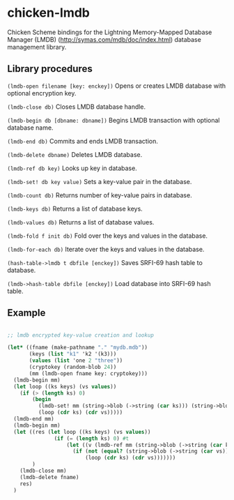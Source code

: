 # chicken-lmdb

Chicken Scheme bindings for the Lightning Memory-Mapped Database
Manager (LMDB) (http://symas.com/mdb/doc/index.html) database
management library.


## Library procedures

`(lmdb-open filename [key: enckey])`
Opens or creates LMDB database with optional encryption key.

`(lmdb-close db)`
Closes LMDB database handle.

`(lmdb-begin db [dbname: dbname])`
Begins LMDB transaction with optional database name.

`(lmdb-end db)`
Commits and ends LMDB transaction.

`(lmdb-delete dbname)`
Deletes LMDB database.

`(lmdb-ref db key)`
Looks up key in database.

`(lmdb-set! db key value)`
Sets a key-value pair in the database.

`(lmdb-count db)`
Returns number of key-value pairs in database.

`(lmdb-keys db)`
Returns a list of database keys.

`(lmdb-values db)`
Returns a list of database values.

`(lmdb-fold f init db)`
Fold over the keys and values in the database.

`(lmdb-for-each db)`
Iterate over the keys and values in the database.

`(hash-table->lmdb t dbfile [enckey])`
Saves SRFI-69 hash table to database.

`(lmdb->hash-table dbfile [enckey])`
Load database into SRFI-69 hash table.

## Example

```scheme

;; lmdb encrypted key-value creation and lookup

(let* ((fname (make-pathname "." "mydb.mdb"))
       (keys (list "k1" 'k2 '(k3)))
       (values (list 'one 2 "three"))
       (cryptokey (random-blob 24))
       (mm (lmdb-open fname key: cryptokey)))
  (lmdb-begin mm)
  (let loop ((ks keys) (vs values))
    (if (> (length ks) 0) 
        (begin
          (lmdb-set! mm (string->blob (->string (car ks))) (string->blob (->string (car vs))))
          (loop (cdr ks) (cdr vs)))))
  (lmdb-end mm)
  (lmdb-begin mm)
  (let ((res (let loop ((ks keys) (vs values))
               (if (= (length ks) 0) #t
                   (let ((v (lmdb-ref mm (string->blob (->string (car ks))))))
                     (if (not (equal? (string->blob (->string (car vs))) v))  #f
                         (loop (cdr ks) (cdr vs)))))))
        )
    (lmdb-close mm)
    (lmdb-delete fname)
    res)
  )
```

